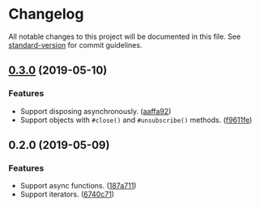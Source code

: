 # Changelog

All notable changes to this project will be documented in this file. See [standard-version](https://github.com/conventional-changelog/standard-version) for commit guidelines.

## [0.3.0](https://github.com/dsherret/using-statement/compare/v0.2.0...v0.3.0) (2019-05-10)


### Features

* Support disposing asynchronously. ([aaffa92](https://github.com/dsherret/using-statement/commit/aaffa92))
* Support objects with `#close()` and `#unsubscribe()` methods. ([f9611fe](https://github.com/dsherret/using-statement/commit/f9611fe))



## 0.2.0 (2019-05-09)


### Features

* Support async functions. ([187a711](https://github.com/dsherret/using-statement/commit/187a711))
* Support iterators. ([6740c71](https://github.com/dsherret/using-statement/commit/6740c71))
